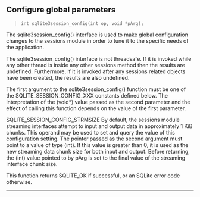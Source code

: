 ## Configure global parameters


> ```
> int sqlite3session_config(int op, void *pArg);
> 
> ```


The sqlite3session\_config() interface is used to make global configuration
changes to the sessions module in order to tune it to the specific needs 
of the application.


The sqlite3session\_config() interface is not threadsafe. If it is invoked
while any other thread is inside any other sessions method then the
results are undefined. Furthermore, if it is invoked after any sessions
related objects have been created, the results are also undefined. 


The first argument to the sqlite3session\_config() function must be one
of the SQLITE\_SESSION\_CONFIG\_XXX constants defined below. The 
interpretation of the (void\*) value passed as the second parameter and
the effect of calling this function depends on the value of the first
parameter.



SQLITE\_SESSION\_CONFIG\_STRMSIZE
 By default, the sessions module streaming interfaces attempt to input
 and output data in approximately 1 KiB chunks. This operand may be used
 to set and query the value of this configuration setting. The pointer
 passed as the second argument must point to a value of type (int).
 If this value is greater than 0, it is used as the new streaming data
 chunk size for both input and output. Before returning, the (int) value
 pointed to by pArg is set to the final value of the streaming interface
 chunk size.



This function returns SQLITE\_OK if successful, or an SQLite error code
otherwise.




---


